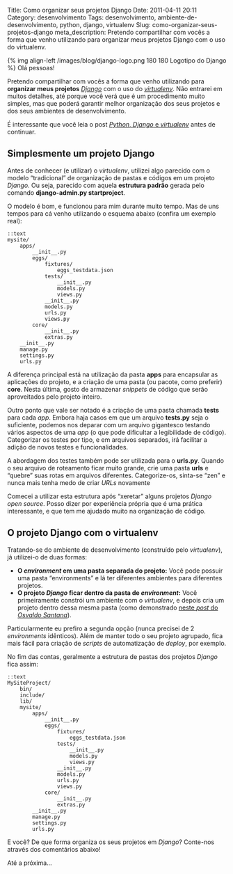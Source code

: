 Title: Como organizar seus projetos Django
Date: 2011-04-11 20:11
Category: desenvolvimento
Tags: desenvolvimento, ambiente-de-desenvolvimento, python, django, virtualenv
Slug: como-organizar-seus-projetos-django
meta_description: Pretendo compartilhar com vocês a forma que venho utilizando para organizar meus projetos Django com o uso do virtualenv.


{% img align-left /images/blog/django-logo.png 180 180 Logotipo do Django %}
Olá pessoas!

Pretendo compartilhar com vocês a forma que venho utilizando para
**organizar meus projetos** [*Django*][] com o uso do [*virtualenv*][].
Não entrarei em muitos detalhes, até porque você verá que é um
procedimento muito simples, mas que poderá garantir melhor organização
dos seus projetos e dos seus ambientes de desenvolvimento.

<!-- PELICAN_END_SUMMARY -->

É interessante que você leia o post [*Python*, *Django* e
*virtualenv*][] antes de continuar.


Simplesmente um projeto Django
------------------------------

Antes de conhecer (e utilizar) o *virtualenv*, utilizei algo parecido
com o modelo “tradicional” de organização de pastas e códigos em um
projeto *Django*. Ou seja, parecido com aquela **estrutura padrão**
gerada pelo comando **django-admin.py startproject**.

O modelo é bom, e funcionou para mim durante muito tempo. Mas de uns
tempos para cá venho utilizando o esquema abaixo (confira um exemplo
real):

    ::text
    mysite/
        apps/
            __init__.py 
            eggs/
                fixtures/
                    eggs_testdata.json
                tests/
                    __init__.py
                    models.py
                    views.py
                __init__.py
                models.py
                urls.py
                views.py
            core/
                __init__.py
                extras.py
        __init__.py
        manage.py
        settings.py
        urls.py

A diferença principal está na utilização da pasta **apps** para
encapsular as aplicações do projeto, e a criação de uma pasta (ou
pacote, como preferir) **core**. Nesta última, gosto de armazenar
*snippets* de código que serão aproveitados pelo projeto inteiro.

Outro ponto que vale ser notado é a criação de uma pasta chamada
**tests** para cada *app*. Embora haja casos em que um arquivo
**tests.py** seja o suficiente, podemos nos deparar com um arquivo
gigantesco testando vários aspectos de uma *app* (o que pode dificultar
a legibilidade de código). Categorizar os testes por tipo, e em arquivos
separados, irá facilitar a adição de novos testes e funcionalidades.

A abordagem dos testes também pode ser utilizada para o **urls.py**.
Quando o seu arquivo de roteamento ficar muito grande, crie uma pasta
**urls** e “quebre” suas rotas em arquivos diferentes. Categorize-os,
sinta-se “zen” e nunca mais tenha medo de criar *URLs* novamente

Comecei a utilizar esta estrutura após “xeretar” alguns projetos
*Django* *open source*. Posso dizer por experiência própria que é uma
prática interessante, e que tem me ajudado muito na organização de
código.


O projeto Django com o virtualenv
---------------------------------

Tratando-se do ambiente de desenvolvimento (construído pelo
*virtualenv*), já utilizei-o de duas formas:

* **O *environment* em uma pasta separada do projeto:** Você pode
    possuir uma pasta “environments” e lá ter diferentes ambientes para
    diferentes projetos.
* **O projeto *Django* ficar dentro da pasta de *environment*:** Você
    primeiramente constrói um ambiente com o *virtualenv*, e depois cria
    um projeto dentro dessa mesma pasta (como demonstrado [neste *post* do *Osvaldo Santana*][]).

Particularmente eu prefiro a segunda opção (nunca precisei de 2
*environments* idênticos). Além de manter todo o seu projeto agrupado,
fica mais fácil para criação de *scripts* de automatização de *deploy*,
por exemplo.

No fim das contas, geralmente a estrutura de pastas dos projetos
*Django* fica assim:

    ::text
    MySiteProject/
        bin/
        include/
        lib/
        mysite/     
            apps/
                __init__.py
                eggs/
                    fixtures/
                        eggs_testdata.json  
                    tests/
                        __init__.py
                        models.py
                        views.py
                    __init__.py 
                    models.py
                    urls.py
                    views.py
                core/
                    __init__.py
                    extras.py
            __init__.py
            manage.py
            settings.py
            urls.py

E você? De que forma organiza os seus projetos em *Django*? Conte-nos
através dos comentários abaixo!

Até a próxima…


  [*Django*]: {tag}django
    "Leia mais sobre Django"
  [*virtualenv*]: {tag}virtualenv
    "Leia mais sobre virtualenv"
  [*Python*, *Django* e *virtualenv*]: {filename}python-django-e-virtualenv.md
    "Leia mais sobre a tríade Python, Django e virtualenv"
  [neste *post* do *Osvaldo Santana*]: http://blog.triveos.com.br/2010/04/25/trabalhando-com-python-e-django/
    "Trabalhando com Python e Django à moda Osvaldo"
